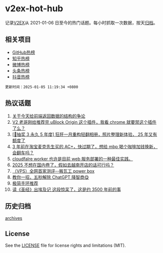 # v2ex-hot-hub

 记录[V2EX](https://www.v2ex.com/)从 2021-01-06 日至今的热门话题。每小时抓取一次数据，按天[归档](archives)。
 
 ## 相关项目

- [GitHub热榜](https://github.com/lonnyzhang423/github-hot-hub)
- [知乎热榜](https://github.com/lonnyzhang423/zhihu-hot-hub)
- [微博热榜](https://github.com/lonnyzhang423/weibo-hot-hub)
- [头条热榜](https://github.com/lonnyzhang423/toutiao-hot-hub)
- [抖音热榜](https://github.com/lonnyzhang423/douyin-hot-hub)


 `更新时间：2025-01-05 11:19:34 +0800`

## 热议话题

1. [关于今天给前端返回数据的结构的争论](https://www.v2ex.com/t/1102528)
1. [V2 老哥刚给推荐完 uBlock Origin 这个插件，我看 chrome 就要禁这个插件了么？](https://www.v2ex.com/t/1102466)
1. [[🎁抽奖 3 永久 5 年度] 狂肝一月重构轻翻相册，照片整理新体验， 25 年又有额度了](https://www.v2ex.com/t/1102554)
1. [3 年前在淘宝麦克先生买的 AC+，快过期了，想给 mbp 喝个咖啡加钱换新，会翻车吗？](https://www.v2ex.com/t/1102477)
1. [cloudfalre worker 也许是目前 web 服务部署的一种最佳实践。](https://www.v2ex.com/t/1102503)
1. [2025 不想在国内卷了，假如去越南开店的话可行吗？](https://www.v2ex.com/t/1102515)
1. [（VPS）全网首家测评--搬瓦工 power box](https://www.v2ex.com/t/1102483)
1. [教你一招，五秒解除 ChatGPT 降智商😋](https://www.v2ex.com/t/1102460)
1. [极简手环推荐](https://www.v2ex.com/t/1102467)
1. [读《圣经》出埃及记 这段惊呆了，这是约 3500 年前的事](https://www.v2ex.com/t/1102542)

## 历史归档

[archives](archives)

## License

See the [LICENSE](LICENSE) file for license rights and limitations (MIT).
